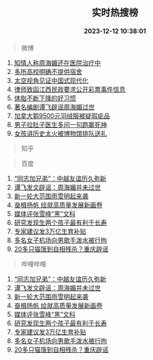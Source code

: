 <div align="center"><h2>实时热搜榜</h2><h4>2023-12-12 10:38:01</h4></div>

> 微博  

1. [知情人称周海媚还在医院治疗中](https://s.weibo.com/weibo?q=%23%E7%9F%A5%E6%83%85%E4%BA%BA%E7%A7%B0%E5%91%A8%E6%B5%B7%E5%AA%9A%E8%BF%98%E5%9C%A8%E5%8C%BB%E9%99%A2%E6%B2%BB%E7%96%97%E4%B8%AD%23&t=31&band_rank=1&Refer=top)<br />
2. [多所高校明确不提供宿舍](https://s.weibo.com/weibo?q=%23%E5%A4%9A%E6%89%80%E9%AB%98%E6%A0%A1%E6%98%8E%E7%A1%AE%E4%B8%8D%E6%8F%90%E4%BE%9B%E5%AE%BF%E8%88%8D%23&t=31&band_rank=2&Refer=top)<br />
3. [太空视角见证中国式现代化](https://s.weibo.com/weibo?q=%23%E5%A4%AA%E7%A9%BA%E8%A7%86%E8%A7%92%E8%A7%81%E8%AF%81%E4%B8%AD%E5%9B%BD%E5%BC%8F%E7%8E%B0%E4%BB%A3%E5%8C%96%23&t=31&band_rank=3&Refer=top)<br />
4. [律师致函江西民政要求公开彩票事件信息](https://s.weibo.com/weibo?q=%23%E5%BE%8B%E5%B8%88%E8%87%B4%E5%87%BD%E6%B1%9F%E8%A5%BF%E6%B0%91%E6%94%BF%E8%A6%81%E6%B1%82%E5%85%AC%E5%BC%80%E5%BD%A9%E7%A5%A8%E4%BA%8B%E4%BB%B6%E4%BF%A1%E6%81%AF%23&t=31&band_rank=4&Refer=top)<br />
5. [体脂不断下降的好习惯](https://s.weibo.com/weibo?q=%E4%BD%93%E8%84%82%E4%B8%8D%E6%96%AD%E4%B8%8B%E9%99%8D%E7%9A%84%E5%A5%BD%E4%B9%A0%E6%83%AF&t=31&band_rank=5&Refer=top)<br />
6. [著名编剧谭飞辟谣周海媚过世](https://s.weibo.com/weibo?q=%23%E8%91%97%E5%90%8D%E7%BC%96%E5%89%A7%E8%B0%AD%E9%A3%9E%E8%BE%9F%E8%B0%A3%E5%91%A8%E6%B5%B7%E5%AA%9A%E8%BF%87%E4%B8%96%23&t=31&band_rank=6&Refer=top)<br />
7. [加拿大鹅9500元羽绒服被疑瑕疵品](https://s.weibo.com/weibo?q=%23%E5%8A%A0%E6%8B%BF%E5%A4%A7%E9%B9%859500%E5%85%83%E7%BE%BD%E7%BB%92%E6%9C%8D%E8%A2%AB%E7%96%91%E7%91%95%E7%96%B5%E5%93%81%23&t=31&band_rank=7&Refer=top)<br />
8. [男子拉肚子医生多问一句跑赢死神](https://s.weibo.com/weibo?q=%23%E7%94%B7%E5%AD%90%E6%8B%89%E8%82%9A%E5%AD%90%E5%8C%BB%E7%94%9F%E5%A4%9A%E9%97%AE%E4%B8%80%E5%8F%A5%E8%B7%91%E8%B5%A2%E6%AD%BB%E7%A5%9E%23&t=31&band_rank=8&Refer=top)<br />
9. [女孩讲历史太火被博物馆排队送礼](https://s.weibo.com/weibo?q=%23%E5%A5%B3%E5%AD%A9%E8%AE%B2%E5%8E%86%E5%8F%B2%E5%A4%AA%E7%81%AB%E8%A2%AB%E5%8D%9A%E7%89%A9%E9%A6%86%E6%8E%92%E9%98%9F%E9%80%81%E7%A4%BC%23&t=31&band_rank=9&Refer=top)<br />

> 知乎  


> 百度  

1. [“同志加兄弟”：中越友谊历久弥新](https://www.baidu.com/s?wd=%E2%80%9C%E5%90%8C%E5%BF%97%E5%8A%A0%E5%85%84%E5%BC%9F%E2%80%9D%EF%BC%9A%E4%B8%AD%E8%B6%8A%E5%8F%8B%E8%B0%8A%E5%8E%86%E4%B9%85%E5%BC%A5%E6%96%B0&sa=fyb_news&rsv_dl=fyb_news)<br />
2. [谭飞发文辟谣：周海媚并未过世](https://www.baidu.com/s?wd=%E8%B0%AD%E9%A3%9E%E5%8F%91%E6%96%87%E8%BE%9F%E8%B0%A3%EF%BC%9A%E5%91%A8%E6%B5%B7%E5%AA%9A%E5%B9%B6%E6%9C%AA%E8%BF%87%E4%B8%96&sa=fyb_news&rsv_dl=fyb_news)<br />
3. [新一轮大范围雨雪明起来袭](https://www.baidu.com/s?wd=%E6%96%B0%E4%B8%80%E8%BD%AE%E5%A4%A7%E8%8C%83%E5%9B%B4%E9%9B%A8%E9%9B%AA%E6%98%8E%E8%B5%B7%E6%9D%A5%E8%A2%AD&sa=fyb_news&rsv_dl=fyb_news)<br />
4. [奋楫扬帆 绘就高质量发展新画卷](https://www.baidu.com/s?wd=%E5%A5%8B%E6%A5%AB%E6%89%AC%E5%B8%86+%E7%BB%98%E5%B0%B1%E9%AB%98%E8%B4%A8%E9%87%8F%E5%8F%91%E5%B1%95%E6%96%B0%E7%94%BB%E5%8D%B7&sa=fyb_news&rsv_dl=fyb_news)<br />
5. [媒体评张雪峰“黑”文科](https://www.baidu.com/s?wd=%E5%AA%92%E4%BD%93%E8%AF%84%E5%BC%A0%E9%9B%AA%E5%B3%B0%E2%80%9C%E9%BB%91%E2%80%9D%E6%96%87%E7%A7%91&sa=fyb_news&rsv_dl=fyb_news)<br />
6. [研究发现生两个孩子最有利于长寿](https://www.baidu.com/s?wd=%E7%A0%94%E7%A9%B6%E5%8F%91%E7%8E%B0%E7%94%9F%E4%B8%A4%E4%B8%AA%E5%AD%A9%E5%AD%90%E6%9C%80%E6%9C%89%E5%88%A9%E4%BA%8E%E9%95%BF%E5%AF%BF&sa=fyb_news&rsv_dl=fyb_news)<br />
7. [专家建议发3万亿生育补贴](https://www.baidu.com/s?wd=%E4%B8%93%E5%AE%B6%E5%BB%BA%E8%AE%AE%E5%8F%913%E4%B8%87%E4%BA%BF%E7%94%9F%E8%82%B2%E8%A1%A5%E8%B4%B4&sa=fyb_news&rsv_dl=fyb_news)<br />
8. [多名女子机场向男歌手泼水被行拘](https://www.baidu.com/s?wd=%E5%A4%9A%E5%90%8D%E5%A5%B3%E5%AD%90%E6%9C%BA%E5%9C%BA%E5%90%91%E7%94%B7%E6%AD%8C%E6%89%8B%E6%B3%BC%E6%B0%B4%E8%A2%AB%E8%A1%8C%E6%8B%98&sa=fyb_news&rsv_dl=fyb_news)<br />
9. [20多只猫饿到自相残杀？重庆辟谣](https://www.baidu.com/s?wd=20%E5%A4%9A%E5%8F%AA%E7%8C%AB%E9%A5%BF%E5%88%B0%E8%87%AA%E7%9B%B8%E6%AE%8B%E6%9D%80%EF%BC%9F%E9%87%8D%E5%BA%86%E8%BE%9F%E8%B0%A3&sa=fyb_news&rsv_dl=fyb_news)<br />

> 哔哩哔哩  

1. [“同志加兄弟”：中越友谊历久弥新](https://www.baidu.com/s?wd=%E2%80%9C%E5%90%8C%E5%BF%97%E5%8A%A0%E5%85%84%E5%BC%9F%E2%80%9D%EF%BC%9A%E4%B8%AD%E8%B6%8A%E5%8F%8B%E8%B0%8A%E5%8E%86%E4%B9%85%E5%BC%A5%E6%96%B0&sa=fyb_news&rsv_dl=fyb_news)<br />
2. [谭飞发文辟谣：周海媚并未过世](https://www.baidu.com/s?wd=%E8%B0%AD%E9%A3%9E%E5%8F%91%E6%96%87%E8%BE%9F%E8%B0%A3%EF%BC%9A%E5%91%A8%E6%B5%B7%E5%AA%9A%E5%B9%B6%E6%9C%AA%E8%BF%87%E4%B8%96&sa=fyb_news&rsv_dl=fyb_news)<br />
3. [新一轮大范围雨雪明起来袭](https://www.baidu.com/s?wd=%E6%96%B0%E4%B8%80%E8%BD%AE%E5%A4%A7%E8%8C%83%E5%9B%B4%E9%9B%A8%E9%9B%AA%E6%98%8E%E8%B5%B7%E6%9D%A5%E8%A2%AD&sa=fyb_news&rsv_dl=fyb_news)<br />
4. [奋楫扬帆 绘就高质量发展新画卷](https://www.baidu.com/s?wd=%E5%A5%8B%E6%A5%AB%E6%89%AC%E5%B8%86+%E7%BB%98%E5%B0%B1%E9%AB%98%E8%B4%A8%E9%87%8F%E5%8F%91%E5%B1%95%E6%96%B0%E7%94%BB%E5%8D%B7&sa=fyb_news&rsv_dl=fyb_news)<br />
5. [媒体评张雪峰“黑”文科](https://www.baidu.com/s?wd=%E5%AA%92%E4%BD%93%E8%AF%84%E5%BC%A0%E9%9B%AA%E5%B3%B0%E2%80%9C%E9%BB%91%E2%80%9D%E6%96%87%E7%A7%91&sa=fyb_news&rsv_dl=fyb_news)<br />
6. [研究发现生两个孩子最有利于长寿](https://www.baidu.com/s?wd=%E7%A0%94%E7%A9%B6%E5%8F%91%E7%8E%B0%E7%94%9F%E4%B8%A4%E4%B8%AA%E5%AD%A9%E5%AD%90%E6%9C%80%E6%9C%89%E5%88%A9%E4%BA%8E%E9%95%BF%E5%AF%BF&sa=fyb_news&rsv_dl=fyb_news)<br />
7. [专家建议发3万亿生育补贴](https://www.baidu.com/s?wd=%E4%B8%93%E5%AE%B6%E5%BB%BA%E8%AE%AE%E5%8F%913%E4%B8%87%E4%BA%BF%E7%94%9F%E8%82%B2%E8%A1%A5%E8%B4%B4&sa=fyb_news&rsv_dl=fyb_news)<br />
8. [多名女子机场向男歌手泼水被行拘](https://www.baidu.com/s?wd=%E5%A4%9A%E5%90%8D%E5%A5%B3%E5%AD%90%E6%9C%BA%E5%9C%BA%E5%90%91%E7%94%B7%E6%AD%8C%E6%89%8B%E6%B3%BC%E6%B0%B4%E8%A2%AB%E8%A1%8C%E6%8B%98&sa=fyb_news&rsv_dl=fyb_news)<br />
9. [20多只猫饿到自相残杀？重庆辟谣](https://www.baidu.com/s?wd=20%E5%A4%9A%E5%8F%AA%E7%8C%AB%E9%A5%BF%E5%88%B0%E8%87%AA%E7%9B%B8%E6%AE%8B%E6%9D%80%EF%BC%9F%E9%87%8D%E5%BA%86%E8%BE%9F%E8%B0%A3&sa=fyb_news&rsv_dl=fyb_news)<br />
